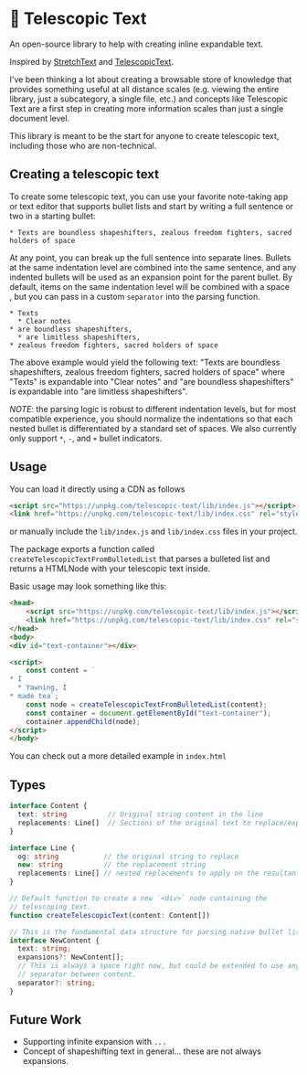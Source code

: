 # 🔭 Telescopic Text

An open-source library to help with creating inline expandable text. 

Inspired by [StretchText](https://en.wikipedia.org/wiki/StretchText) and [TelescopicText](https://www.telescopictext.org/text/KPx0nlXlKTciC).

I've been thinking a lot about creating a browsable store of knowledge that provides something useful at all distance scales
(e.g. viewing the entire library, just a subcategory, a single file, etc.) and concepts like Telescopic Text are a first step
in creating more information scales than just a single document level.

This library is meant to be the start for anyone to create telescopic text, including those who are non-technical. 

## Creating a telescopic text
To create some telescopic text, you can use your favorite note-taking app or text editor that supports bullet lists and start by writing a full sentence or two in a starting bullet:
```
* Texts are boundless shapeshifters, zealous freedom fighters, sacred holders of space
```

At any point, you can break up the full sentence into separate lines. Bullets at the same indentation level are combined into the same sentence, and any indented bullets will be used as an expansion point for the parent bullet. By default, items on the same indentation level will be combined with a space ` `, but you can pass in a custom `separator` into the parsing function.
```
* Texts
  * Clear notes
* are boundless shapeshifters,
  * are limitless shapeshifters,
* zealous freedom fighters, sacred holders of space 
```

The above example would yield the following text: "Texts are boundless shapeshifters, zealous freedom fighters, sacred holders of space" where "Texts" is expandable into "Clear notes" and "are boundless shapeshifters" is expandable into "are limitless shapeshifters".

*NOTE*: the parsing logic is robust to different indentation levels, but for most compatible experience, you should normalize the indentations so that each nested bullet is differentiated by a standard set of spaces. We also currently only support `*`, `-`, and `+` bullet indicators.

## Usage
You can load it directly using a CDN as follows

```html
<script src="https://unpkg.com/telescopic-text/lib/index.js"></script>
<link href="https://unpkg.com/telescopic-text/lib/index.css" rel="stylesheet">
```

or manually include the `lib/index.js` and `lib/index.css` files in your project.

The package exports a function called `createTelescopicTextFromBulletedList` that parses a bulleted list and returns a HTMLNode with your telescopic text inside.

Basic usage may look something like this:
```html
<head>
    <script src="https://unpkg.com/telescopic-text/lib/index.js"></script>
    <link href="https://unpkg.com/telescopic-text/lib/index.css" rel="stylesheet">
</head>
<body>
<div id="text-container"></div>

<script>
    const content = `
* I 
  * Yawning, I
* made tea`;
    const node = createTelescopicTextFromBulletedList(content);
    const container = document.getElementById("text-container");
    container.appendChild(node);
</script>
</body>
```

You can check out a more detailed example in `index.html`

## Types
```typescript
interface Content {
  text: string          // Original string content in the line
  replacements: Line[]  // Sections of the original text to replace/expand
}

interface Line {
  og: string           // the original string to replace
  new: string          // the replacement string
  replacements: Line[] // nested replacements to apply on the resultant line afterwards
}

// Default function to create a new `<div>` node containing the
// telescoping text.
function createTelescopicText(content: Content[])

// This is the fundamental data structure for parsing native bullet lists into telescoping text.
interface NewContent {
  text: string;
  expansions?: NewContent[];
  // This is always a space right now, but could be extended to use any
  // separator between content.
  separator?: string;
}
```

## Future Work
- Supporting infinite expansion with `...`
- Concept of shapeshifting text in general... these are not always expansions.
